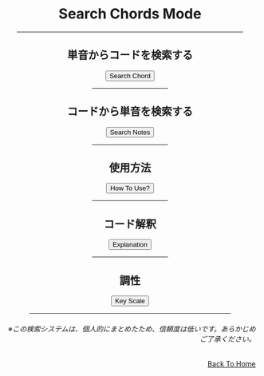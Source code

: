 <html lang="ja">
  <head>
    <meta charset="UTF-8">
  </head>
  <body>
    <div align="center">
      <h1>Search Chords Mode</h1>
      <hr size="2" width="90%" align="center" color="blue">
      <h2>単音からコードを検索する</h2>
      <a href="https://takajo-soft08.github.io/SearchChord/Parts/FromSolo.html">
         <input type="button" value="Search Chord">
      </a>
      <hr size="2" width="30%" align="center" color="grey">
      <h2>コードから単音を検索する</h2>
      <a href="https://takajo-soft08.github.io/SearchChord/Parts/FromChord.html">
         <input type="button" value="Search Notes">
      </a>
      <hr size="2" width="30%" align="center" color="grey">
      <h2>使用方法</h2>
      <a href="https://takajo-soft08.github.io/SearchChord/Parts/HowToUse.html">
         <input type="button" value="How To Use?">
      </a>
      <hr size="2" width="30%" align="center" color="grey">
      <h2>コード解釈</h2>
      <a href="https://takajo-soft08.github.io/SearchChord/Parts/Explanation.html">
         <input type="button" value="Explanation">
      </a>      
      <hr size="2" width="30%" align="center" color="grey">
      <h2>調性</h2>
      <a href="https://takajo-soft08.github.io/SearchChord/Parts/Scale.html">
         <input type="button" value="Key Scale">
      </a>      
      <hr size="2" width="80%" align="center" color="orange">
      <h6 align="right">※この検索システムは、個人的にまとめたため、信頼度は低いです。あらかじめご了承ください。</h6>
    </div>
    <div align="right">
      <a href="https://takajo-soft08.github.io/SearchChord/" align="right">
        Back To Home
      </a>
    </div>
  </body>
</html>
